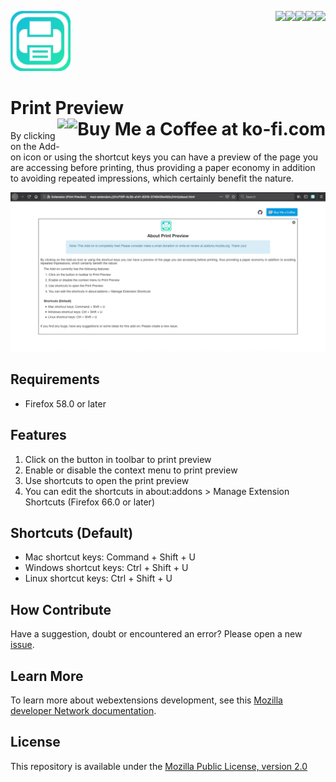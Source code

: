 [<img align="right" src="https://img.shields.io/github/issues/jhonatasrm/print-preview.svg">](https://img.shields.io/github/issues/jhonatasrm/print-preview.svg)
[<img align="right" src="https://img.shields.io/github/license/jhonatasrm/print-preview.svg">](https://img.shields.io/github/license/jhonatasrm/print-preview.svg)
[<img align="right" src="https://img.shields.io/github/forks/jhonatasrm/print-preview.svg">](https://img.shields.io/github/forks/jhonatasrm/print-preview.svg)
[<img align="right" src="https://img.shields.io/github/stars/jhonatasrm/print-preview.svg">](https://img.shields.io/github/stars/jhonatasrm/print-preview.svg)
[<img align="right" src="https://img.shields.io/github/release/jhonatasrm/print-preview.svg">](https://img.shields.io/github/release/jhonatasrm/print-preview.svg)

![Print Preview](/src/res/icons/icon@2x.png)
# Print Preview <a href='https://ko-fi.com/S6S5S3WU' target='_blank'><img align="right" height='36' style='border:0px;height:36px;' src='https://az743702.vo.msecnd.net/cdn/kofi1.png?v=0' border='0' alt='Buy Me a Coffee at ko-fi.com'/></a>[<img align="right" src="https://addons.cdn.mozilla.net/static/img/addons-buttons/AMO-button_2.png">](https://addons.mozilla.org/en-US/firefox/addon/print-preview-/)

By clicking on the Add-on icon or using the shortcut keys you can have a preview of the page you are accessing before printing, thus providing a paper economy in addition to avoiding repeated impressions, which certainly benefit the nature.

![Print Preview Screenshot](print-preview.gif)

## Requirements
* Firefox 58.0 or later

## Features
 1. Click on the button in toolbar to print preview
 2. Enable or disable the context menu to print preview
 3. Use shortcuts to open the print preview
 4. You can edit the shortcuts in about:addons > Manage Extension Shortcuts (Firefox 66.0 or later)

## Shortcuts (Default)
* Mac shortcut keys: Command + Shift + U
* Windows shortcut keys: Ctrl + Shift + U
* Linux shortcut keys: Ctrl + Shift + U

## How Contribute
Have a suggestion, doubt or encountered an error? Please open a new [issue](https://github.com/jhonatasrm/print-preview/issues).

## Learn More 
To learn more about webextensions development, see this [Mozilla developer Network documentation](https://developer.mozilla.org/en-US/Add-ons/WebExtensions).

## License
This repository is available under the [Mozilla Public License, version 2.0](https://github.com/jhonatasrm/print-preview/blob/master/LICENSE)

